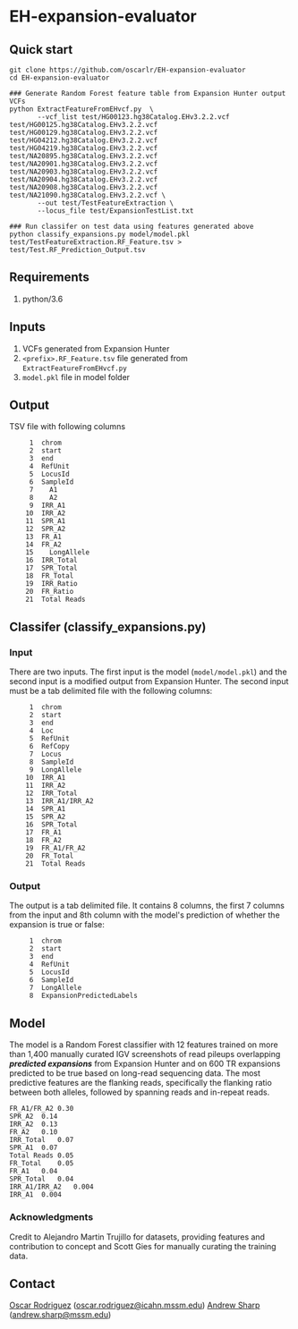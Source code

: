 # EH-expansion-evaluator
## Quick start
```
git clone https://github.com/oscarlr/EH-expansion-evaluator
cd EH-expansion-evaluator

### Generate Random Forest feature table from Expansion Hunter output VCFs
python ExtractFeatureFromEHvcf.py  \
       --vcf_list test/HG00123.hg38Catalog.EHv3.2.2.vcf test/HG00125.hg38Catalog.EHv3.2.2.vcf test/HG00129.hg38Catalog.EHv3.2.2.vcf test/HG04212.hg38Catalog.EHv3.2.2.vcf  test/HG04219.hg38Catalog.EHv3.2.2.vcf  test/NA20895.hg38Catalog.EHv3.2.2.vcf test/NA20901.hg38Catalog.EHv3.2.2.vcf test/NA20903.hg38Catalog.EHv3.2.2.vcf test/NA20904.hg38Catalog.EHv3.2.2.vcf test/NA20908.hg38Catalog.EHv3.2.2.vcf test/NA21090.hg38Catalog.EHv3.2.2.vcf \
       --out test/TestFeatureExtraction \
       --locus_file test/ExpansionTestList.txt

### Run classifer on test data using features generated above
python classify_expansions.py model/model.pkl test/TestFeatureExtraction.RF_Feature.tsv > test/Test.RF_Prediction_Output.tsv
```
## Requirements
1. python/3.6

## Inputs 
1. VCFs generated from Expansion Hunter
2. `<prefix>.RF_Feature.tsv` file generated from `ExtractFeatureFromEHvcf.py`
3. `model.pkl` file in model folder

## Output 
TSV file with following columns
```
     1	chrom
     2	start
     3	end
     4	RefUnit  
     5	LocusId
     6	SampleId
     7    A1
     8    A2
     9	IRR_A1
    10	IRR_A2
    11	SPR_A1
    12	SPR_A2
    13	FR_A1
    14	FR_A2
    15    LongAllele
    16	IRR_Total
    17	SPR_Total
    18	FR_Total
    19	IRR_Ratio    
    20	FR_Ratio
    21	Total Reads
```

## Classifer (classify_expansions.py)
### Input 
There are two inputs. The first input is the model (```model/model.pkl```) and the second input is a modified output from Expansion Hunter. The second input must be a tab delimited file with the following columns:
```
     1	chrom
     2	start
     3	end
     4	Loc
     5	RefUnit
     6	RefCopy
     7	Locus
     8	SampleId
     9	LongAllele
    10	IRR_A1
    11	IRR_A2
    12	IRR_Total
    13	IRR_A1/IRR_A2
    14	SPR_A1
    15	SPR_A2
    16	SPR_Total
    17	FR_A1
    18	FR_A2
    19	FR_A1/FR_A2
    20	FR_Total
    21	Total Reads
```
### Output
The output is a tab delimited file. It contains 8 columns, the first 7 columns from the input and 8th column with the model's prediction of whether the expansion is true or false:
```
     1	chrom
     2	start
     3	end
     4	RefUnit
     5	LocusId
     6	SampleId
     7	LongAllele
     8	ExpansionPredictedLabels
```
## Model
The model is a Random Forest classifier with 12 features trained on more than 1,400 manually curated IGV screenshots of read pileups overlapping _**predicted expansions**_ from Expansion Hunter and on 600 TR expansions predicted to be true based on long-read sequencing data. The most predictive features are the flanking reads, specifically the flanking ratio between both alleles, followed by spanning reads and in-repeat reads.

```
FR_A1/FR_A2	0.30
SPR_A2	0.14
IRR_A2	0.13
FR_A2	0.10
IRR_Total	0.07
SPR_A1	0.07
Total Reads	0.05
FR_Total	0.05
FR_A1	0.04
SPR_Total	0.04
IRR_A1/IRR_A2	0.004
IRR_A1	0.004
```

### Acknowledgments
Credit to Alejandro Martin Trujillo for datasets, providing features and contribution to concept and Scott Gies for manually curating the training data. 

## Contact
[Oscar Rodriguez](https://oscarlr.github.io/) (oscar.rodriguez@icahn.mssm.edu)
[Andrew Sharp](https://icahn.mssm.edu/profiles/andrew-j-sharp) (andrew.sharp@mssm.edu)
